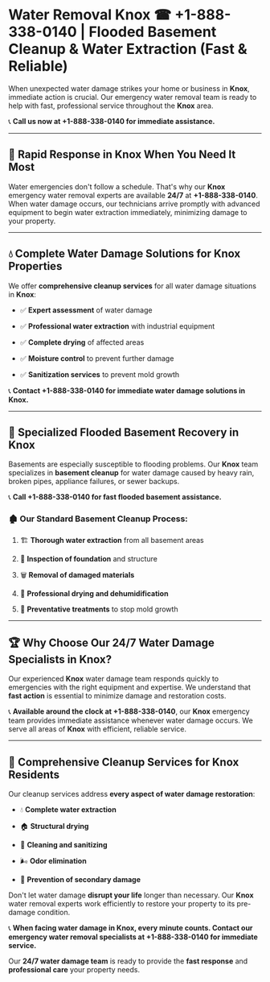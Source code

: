 # Water Removal Knox ☎ +1-888-338-0140 | Flooded Basement Cleanup & Water Extraction (Fast & Reliable)

When unexpected water damage strikes your home or business in **Knox**, immediate action is crucial. Our emergency water removal team is ready to help with fast, professional service throughout the **Knox** area. 

📞 **Call us now at +1-888-338-0140 for immediate assistance.**
---
## 🚀 Rapid Response in Knox When You Need It Most
Water emergencies don't follow a schedule. That's why our **Knox** emergency water removal experts are available **24/7** at **+1-888-338-0140**. When water damage occurs, our technicians arrive promptly with advanced equipment to begin water extraction immediately, minimizing damage to your property.
---
## 💧 Complete Water Damage Solutions for Knox Properties
We offer **comprehensive cleanup services** for all water damage situations in **Knox**:
- ✅ **Expert assessment** of water damage  
- ✅ **Professional water extraction** with industrial equipment  
- ✅ **Complete drying** of affected areas  
- ✅ **Moisture control** to prevent further damage  
- ✅ **Sanitization services** to prevent mold growth  
📞 **Contact +1-888-338-0140 for immediate water damage solutions in Knox.**
---
## 🌊 Specialized Flooded Basement Recovery in Knox
Basements are especially susceptible to flooding problems. Our **Knox** team specializes in **basement cleanup** for water damage caused by heavy rain, broken pipes, appliance failures, or sewer backups. 
📞 **Call +1-888-338-0140 for fast flooded basement assistance.**
### 🏚️ Our Standard Basement Cleanup Process:
1. 🏗️ **Thorough water extraction** from all basement areas  
2. 🔎 **Inspection of foundation** and structure  
3. 🗑️ **Removal of damaged materials**  
4. 💨 **Professional drying and dehumidification**  
5. 🚫 **Preventative treatments** to stop mold growth  
---
## 🏆 Why Choose Our 24/7 Water Damage Specialists in Knox?
Our experienced **Knox** water damage team responds quickly to emergencies with the right equipment and expertise. We understand that **fast action** is essential to minimize damage and restoration costs.
📞 **Available around the clock at +1-888-338-0140**, our **Knox** emergency team provides immediate assistance whenever water damage occurs. We serve all areas of **Knox** with efficient, reliable service.
---
## 🧹 Comprehensive Cleanup Services for Knox Residents
Our cleanup services address **every aspect of water damage restoration**:
- 💧 **Complete water extraction**  
- 🏠 **Structural drying**  
- 🧼 **Cleaning and sanitizing**  
- 🌬️ **Odor elimination**  
- 🚫 **Prevention of secondary damage**  
Don't let water damage **disrupt your life** longer than necessary. Our **Knox** water removal experts work efficiently to restore your property to its pre-damage condition.
📞 **When facing water damage in Knox, every minute counts. Contact our emergency water removal specialists at +1-888-338-0140 for immediate service.**
Our **24/7 water damage team** is ready to provide the **fast response** and **professional care** your property needs.
